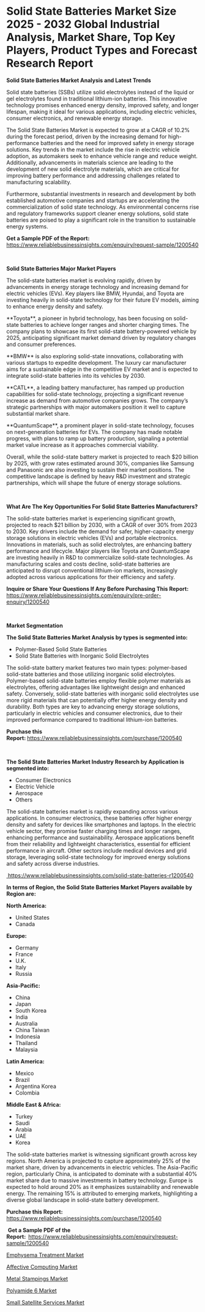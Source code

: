 <p><h1>Solid State Batteries Market Size 2025 - 2032 Global Industrial Analysis, Market Share, Top Key Players, Product Types and Forecast Research Report</h1></p><p><strong>Solid State Batteries Market Analysis and Latest Trends</strong></p>
<p><p>Solid state batteries (SSBs) utilize solid electrolytes instead of the liquid or gel electrolytes found in traditional lithium-ion batteries. This innovative technology promises enhanced energy density, improved safety, and longer lifespan, making it ideal for various applications, including electric vehicles, consumer electronics, and renewable energy storage.</p><p>The Solid State Batteries Market is expected to grow at a CAGR of 10.2% during the forecast period, driven by the increasing demand for high-performance batteries and the need for improved safety in energy storage solutions. Key trends in the market include the rise in electric vehicle adoption, as automakers seek to enhance vehicle range and reduce weight. Additionally, advancements in materials science are leading to the development of new solid electrolyte materials, which are critical for improving battery performance and addressing challenges related to manufacturing scalability.</p><p>Furthermore, substantial investments in research and development by both established automotive companies and startups are accelerating the commercialization of solid state technology. As environmental concerns rise and regulatory frameworks support cleaner energy solutions, solid state batteries are poised to play a significant role in the transition to sustainable energy systems.</p></p>
<p><strong>Get a Sample PDF of the Report:&nbsp;</strong> <a href="https://www.reliablebusinessinsights.com/enquiry/request-sample/1200540?utm_campaign=115&utm_medium=2&utm_source=Github&utm_content=ia&utm_term=05032025&utm_id=solid-state-batteries">https://www.reliablebusinessinsights.com/enquiry/request-sample/1200540</a></p>
<p>&nbsp;</p>
<p><strong>Solid State Batteries Major Market Players</strong></p>
<p><p>The solid-state batteries market is evolving rapidly, driven by advancements in energy storage technology and increasing demand for electric vehicles (EVs). Key players like BMW, Hyundai, and Toyota are investing heavily in solid-state technology for their future EV models, aiming to enhance energy density and safety. </p><p>**Toyota**, a pioneer in hybrid technology, has been focusing on solid-state batteries to achieve longer ranges and shorter charging times. The company plans to showcase its first solid-state battery-powered vehicle by 2025, anticipating significant market demand driven by regulatory changes and consumer preferences.</p><p>**BMW** is also exploring solid-state innovations, collaborating with various startups to expedite development. The luxury car manufacturer aims for a sustainable edge in the competitive EV market and is expected to integrate solid-state batteries into its vehicles by 2030.</p><p>**CATL**, a leading battery manufacturer, has ramped up production capabilities for solid-state technology, projecting a significant revenue increase as demand from automotive companies grows. The company’s strategic partnerships with major automakers position it well to capture substantial market share.</p><p>**QuantumScape**, a prominent player in solid-state technology, focuses on next-generation batteries for EVs. The company has made notable progress, with plans to ramp up battery production, signaling a potential market value increase as it approaches commercial viability.</p><p>Overall, while the solid-state battery market is projected to reach $20 billion by 2025, with grow rates estimated around 30%, companies like Samsung and Panasonic are also investing to sustain their market positions. The competitive landscape is defined by heavy R&D investment and strategic partnerships, which will shape the future of energy storage solutions.</p></p>
<p>&nbsp;</p>
<p><strong>What Are The Key Opportunities For Solid State Batteries Manufacturers?</strong></p>
<p><p>The solid-state batteries market is experiencing significant growth, projected to reach $21 billion by 2030, with a CAGR of over 30% from 2023 to 2030. Key drivers include the demand for safer, higher-capacity energy storage solutions in electric vehicles (EVs) and portable electronics. Innovations in materials, such as solid electrolytes, are enhancing battery performance and lifecycle. Major players like Toyota and QuantumScape are investing heavily in R&D to commercialize solid-state technologies. As manufacturing scales and costs decline, solid-state batteries are anticipated to disrupt conventional lithium-ion markets, increasingly adopted across various applications for their efficiency and safety.</p></p>
<p><strong>Inquire or Share Your Questions If Any Before Purchasing This Report:</strong> <a href="https://www.reliablebusinessinsights.com/enquiry/pre-order-enquiry/1200540?utm_campaign=115&utm_medium=2&utm_source=Github&utm_content=ia&utm_term=05032025&utm_id=solid-state-batteries">https://www.reliablebusinessinsights.com/enquiry/pre-order-enquiry/1200540</a></p>
<p>&nbsp;</p>
<p><strong>Market Segmentation</strong></p>
<p><strong>The Solid State Batteries Market Analysis by types is segmented into:</strong></p>
<p><ul><li>Polymer-Based Solid State Batteries</li><li>Solid State Batteries with Inorganic Solid Electrolytes</li></ul></p>
<p><p>The solid-state battery market features two main types: polymer-based solid-state batteries and those utilizing inorganic solid electrolytes. Polymer-based solid-state batteries employ flexible polymer materials as electrolytes, offering advantages like lightweight design and enhanced safety. Conversely, solid-state batteries with inorganic solid electrolytes use more rigid materials that can potentially offer higher energy density and durability. Both types are key to advancing energy storage solutions, particularly in electric vehicles and consumer electronics, due to their improved performance compared to traditional lithium-ion batteries.</p></p>
<p><strong>Purchase this Report:&nbsp;</strong><a href="https://www.reliablebusinessinsights.com/purchase/1200540?utm_campaign=115&utm_medium=2&utm_source=Github&utm_content=ia&utm_term=05032025&utm_id=solid-state-batteries">https://www.reliablebusinessinsights.com/purchase/1200540</a></p>
<p>&nbsp;</p>
<p><strong>The Solid State Batteries Market Industry Research by Application is segmented into:</strong></p>
<p><ul><li>Consumer Electronics</li><li>Electric Vehicle</li><li>Aerospace</li><li>Others</li></ul></p>
<p><p>The solid-state batteries market is rapidly expanding across various applications. In consumer electronics, these batteries offer higher energy density and safety for devices like smartphones and laptops. In the electric vehicle sector, they promise faster charging times and longer ranges, enhancing performance and sustainability. Aerospace applications benefit from their reliability and lightweight characteristics, essential for efficient performance in aircraft. Other sectors include medical devices and grid storage, leveraging solid-state technology for improved energy solutions and safety across diverse industries.</p></p>
<p><a href="https://www.reliablebusinessinsights.com/solid-state-batteries-r1200540?utm_campaign=115&utm_medium=2&utm_source=Github&utm_content=ia&utm_term=05032025&utm_id=solid-state-batteries">&nbsp;https://www.reliablebusinessinsights.com/solid-state-batteries-r1200540</a></p>
<p><strong>In terms of Region, the Solid State Batteries Market Players available by Region are:</strong></p>
<p>
    <p> <strong> North America: </strong>
        <ul>
            <li>United States</li>
            <li>Canada</li>
        </ul>
        </p> 
    <p> <strong> Europe: </strong>
        <ul>
            <li>Germany</li>
            <li>France</li>
            <li>U.K.</li>
            <li>Italy</li>
            <li>Russia</li>
        </ul>
        </p> 
    <p> <strong> Asia-Pacific: </strong>
        <ul>
            <li>China</li>
            <li>Japan</li>
            <li>South Korea</li>
            <li>India</li>
            <li>Australia</li>
            <li>China Taiwan</li>
            <li>Indonesia</li>
            <li>Thailand</li>
            <li>Malaysia</li>
        </ul>
        </p> 
    <p> <strong> Latin America: </strong>
        <ul>
            <li>Mexico</li>
            <li>Brazil</li>
            <li>Argentina Korea</li>
            <li>Colombia</li>
        </ul>
        </p> 
    <p> <strong> Middle East & Africa: </strong>
        <ul>
            <li>Turkey</li>
            <li>Saudi</li>
            <li>Arabia</li>
            <li>UAE</li>
            <li>Korea</li>
        </ul>
    </p>
    </p>
<p><p>The solid-state batteries market is witnessing significant growth across key regions. North America is projected to capture approximately 25% of the market share, driven by advancements in electric vehicles. The Asia-Pacific region, particularly China, is anticipated to dominate with a substantial 40% market share due to massive investments in battery technology. Europe is expected to hold around 20% as it emphasizes sustainability and renewable energy. The remaining 15% is attributed to emerging markets, highlighting a diverse global landscape in solid-state battery development.</p></p>
<p><strong>Purchase this Report: </strong><a href="https://www.reliablebusinessinsights.com/purchase/1200540?utm_campaign=115&utm_medium=2&utm_source=Github&utm_content=ia&utm_term=05032025&utm_id=solid-state-batteries">https://www.reliablebusinessinsights.com/purchase/1200540</a></p>
<p>&nbsp;<strong>Get a Sample PDF of the Report:&nbsp;&nbsp;</strong><a href="https://www.reliablebusinessinsights.com/enquiry/request-sample/1200540?utm_campaign=115&utm_medium=2&utm_source=Github&utm_content=ia&utm_term=05032025&utm_id=solid-state-batteries">https://www.reliablebusinessinsights.com/enquiry/request-sample/1200540</a></p>
<p><strong></strong></p>
<p><p><a href="https://github.com/pockettifere14/Market-Research-Report-List-1/blob/main/emphysema-treatment-market.md?utm_campaign=115&utm_medium=2&utm_source=Github&utm_content=ia&utm_term=05032025&utm_id=solid-state-batteries">Emphysema Treatment Market</a></p><p><a href="https://github.com/bourgnimeru5/Market-Research-Report-List-1/blob/main/affective-computing-market.md?utm_campaign=115&utm_medium=2&utm_source=Github&utm_content=ia&utm_term=05032025&utm_id=solid-state-batteries">Affective Computing Market</a></p><p><a href="https://github.com/billejuman43/Market-Research-Report-List-1/blob/main/metal-stampings-market.md?utm_campaign=115&utm_medium=2&utm_source=Github&utm_content=ia&utm_term=05032025&utm_id=solid-state-batteries">Metal Stampings Market</a></p><p><a href="https://github.com/reeseberro3j/Market-Research-Report-List-1/blob/main/polyamide-6-market.md?utm_campaign=115&utm_medium=2&utm_source=Github&utm_content=ia&utm_term=05032025&utm_id=solid-state-batteries">Polyamide 6 Market</a></p><p><a href="https://github.com/rocicbenton/Market-Research-Report-List-1/blob/main/small-satellite-services-market.md?utm_campaign=115&utm_medium=2&utm_source=Github&utm_content=ia&utm_term=05032025&utm_id=solid-state-batteries">Small Satellite Services Market</a></p></p>